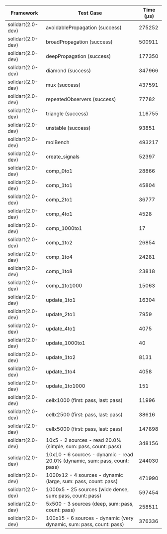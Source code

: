 | Framework | Test Case | Time (μs) |
| --- | --- | --- |
| solidart(2.0-dev) | avoidablePropagation (success) | 275252 |
| solidart(2.0-dev) | broadPropagation (success) | 500911 |
| solidart(2.0-dev) | deepPropagation (success) | 177350 |
| solidart(2.0-dev) | diamond (success) | 347966 |
| solidart(2.0-dev) | mux (success) | 437591 |
| solidart(2.0-dev) | repeatedObservers (success) | 77782 |
| solidart(2.0-dev) | triangle (success) | 116755 |
| solidart(2.0-dev) | unstable (success) | 93851 |
| solidart(2.0-dev) | molBench | 493217 |
| solidart(2.0-dev) | create_signals | 52397 |
| solidart(2.0-dev) | comp_0to1 | 28866 |
| solidart(2.0-dev) | comp_1to1 | 45804 |
| solidart(2.0-dev) | comp_2to1 | 36777 |
| solidart(2.0-dev) | comp_4to1 | 4528 |
| solidart(2.0-dev) | comp_1000to1 | 17 |
| solidart(2.0-dev) | comp_1to2 | 26854 |
| solidart(2.0-dev) | comp_1to4 | 24281 |
| solidart(2.0-dev) | comp_1to8 | 23818 |
| solidart(2.0-dev) | comp_1to1000 | 15063 |
| solidart(2.0-dev) | update_1to1 | 16304 |
| solidart(2.0-dev) | update_2to1 | 7959 |
| solidart(2.0-dev) | update_4to1 | 4075 |
| solidart(2.0-dev) | update_1000to1 | 40 |
| solidart(2.0-dev) | update_1to2 | 8131 |
| solidart(2.0-dev) | update_1to4 | 4058 |
| solidart(2.0-dev) | update_1to1000 | 151 |
| solidart(2.0-dev) | cellx1000 (first: pass, last: pass) | 11996 |
| solidart(2.0-dev) | cellx2500 (first: pass, last: pass) | 38616 |
| solidart(2.0-dev) | cellx5000 (first: pass, last: pass) | 147898 |
| solidart(2.0-dev) | 10x5 - 2 sources - read 20.0% (simple, sum: pass, count: pass) | 348156 |
| solidart(2.0-dev) | 10x10 - 6 sources - dynamic - read 20.0% (dynamic, sum: pass, count: pass) | 244030 |
| solidart(2.0-dev) | 1000x12 - 4 sources - dynamic (large, sum: pass, count: pass) | 471990 |
| solidart(2.0-dev) | 1000x5 - 25 sources (wide dense, sum: pass, count: pass) | 597454 |
| solidart(2.0-dev) | 5x500 - 3 sources (deep, sum: pass, count: pass) | 258511 |
| solidart(2.0-dev) | 100x15 - 6 sources - dynamic (very dynamic, sum: pass, count: pass) | 376336 |
